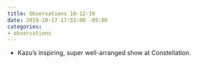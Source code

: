 ```yaml
---
title: Observations 10-12-19
date: 2019-10-17 17:53:00 -05:00
categories:
- observations
---
```


- Kazu’s inspiring, super well-arranged show at Constellation.
